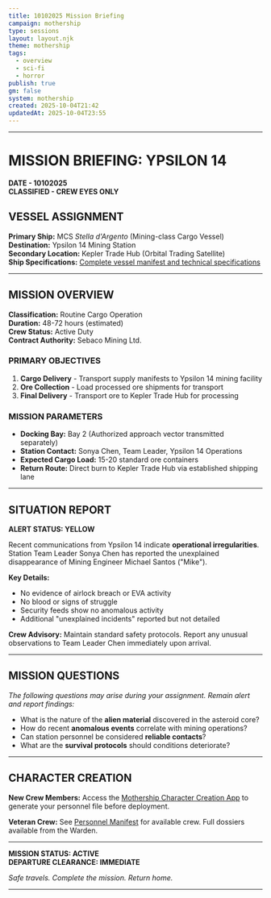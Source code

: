 ```yaml
---
title: 10102025 Mission Briefing
campaign: mothership
type: sessions
layout: layout.njk
theme: mothership
tags:
  - overview
  - sci-fi
  - horror
publish: true
gm: false
system: mothership
created: 2025-10-04T21:42
updatedAt: 2025-10-04T23:55
---
```


***

# MISSION BRIEFING: YPSILON 14
**DATE - 10102025**  
**CLASSIFIED - CREW EYES ONLY**

## VESSEL ASSIGNMENT
**Primary Ship:** MCS *Stella d'Argento* (Mining-class Cargo Vessel)  
**Destination:** Ypsilon 14 Mining Station  
**Secondary Location:** Kepler Trade Hub (Orbital Trading Satellite)  
**Ship Specifications:** [Complete vessel manifest and technical specifications](/stella-dargento/)
***

## MISSION OVERVIEW
**Classification:** Routine Cargo Operation  
**Duration:** 48-72 hours (estimated)  
**Crew Status:** Active Duty  
**Contract Authority:** Sebaco Mining Ltd.  

### PRIMARY OBJECTIVES
1. **Cargo Delivery** - Transport supply manifests to Ypsilon 14 mining facility
2. **Ore Collection** - Load processed ore shipments for transport
3. **Final Delivery** - Transport ore to Kepler Trade Hub for processing

### MISSION PARAMETERS
- **Docking Bay:** Bay 2 (Authorized approach vector transmitted separately)
- **Station Contact:** Sonya Chen, Team Leader, Ypsilon 14 Operations
- **Expected Cargo Load:** 15-20 standard ore containers
- **Return Route:** Direct burn to Kepler Trade Hub via established shipping lane

***

## SITUATION REPORT
**ALERT STATUS: YELLOW**

Recent communications from Ypsilon 14 indicate **operational irregularities**. Station Team Leader Sonya Chen has reported the unexplained disappearance of Mining Engineer Michael Santos ("Mike"). 

**Key Details:**
- No evidence of airlock breach or EVA activity
- No blood or signs of struggle
- Security feeds show no anomalous activity
- Additional "unexplained incidents" reported but not detailed

**Crew Advisory:** Maintain standard safety protocols. Report any unusual observations to Team Leader Chen immediately upon arrival.

***

## MISSION QUESTIONS
*The following questions may arise during your assignment. Remain alert and report findings:*

- What is the nature of the **alien material** discovered in the asteroid core?
- How do recent **anomalous events** correlate with mining operations?
- Can station personnel be considered **reliable contacts**?
- What are the **survival protocols** should conditions deteriorate?

***

## CHARACTER CREATION
**New Crew Members:** Access the [Mothership Character Creation App](https://www.tuesdayknightgames.com/pages/mothership-companion-app) to generate your personnel file before deployment.

**Veteran Crew:** See [Personnel Manifest](/crew-files/) for available crew. Full dossiers available from the Warden.

***

**MISSION STATUS: ACTIVE**  
**DEPARTURE CLEARANCE: IMMEDIATE**  

*Safe travels. Complete the mission. Return home.*

***